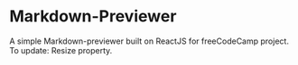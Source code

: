 # Markdown-Previewer
A simple Markdown-previewer built on ReactJS for freeCodeCamp project.
To update: Resize property.
